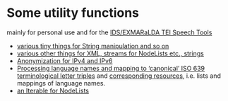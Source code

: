 # Some utility functions

mainly for personal use and for the [IDS/EXMARaLDA TEI Speech
Tools](https://github.com/Exmaralda-Org/teispeechtools)

- [various tiny things for String manipulation and so
  on](src/main/java/org/korpora/useful/Utilities.java)
- [various other things for XML, streams for NodeLists etc.,
  strings](src/main/java/org/korpora/useful/XMLUtilities.java)
- [Anonymization for IPv4 and
  IPv6](src/main/java/org/korpora/useful/Anonymize.java)
- [Processing language names and mapping to ‘canonical’ ISO 639
  terminological letter
  triples](src/main/java/org/korpora/useful/LangUtilities.java)
  and [corresponding resources](src/main/resources), i.e. lists and
  mappings of language names.
- [an Iterable for
  NodeLists](src/main/java/org/korpora/useful/NodeListIterable.java)
